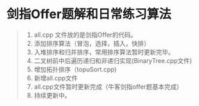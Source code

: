 # 剑指Offer题解和日常练习算法
> 1. all.cpp 文件放的是剑指Offer的代码。
> 2. 添加排序算法（冒泡，选择，插入，快排）
> 3. 入堆排序和归并排序，常用排序算法暂时更新完毕。
> 4. 二叉树前中后遍历递归和非递归实现(BinaryTree.cpp文件)
> 5. 增加拓扑排序（topuSort.cpp)
> 6. 新增all.cpp文件
> 7. all.cpp文件暂时更新完成（牛客剑指offer题基本完成）
> 8. 持续更新中。


